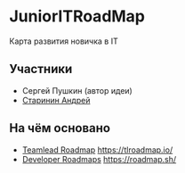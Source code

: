 # JuniorITRoadMap
Карта развития новичка в IT

## Участники
* Сергей Пушкин (автор идеи)
* [Старинин Андрей]()

## На чём основано
* [Teamlead Roadmap](https://github.com/tlbootcamp/tlroadmap) <https://tlroadmap.io/>
* [Developer Roadmaps](https://github.com/kamranahmedse/developer-roadmap) <https://roadmap.sh/>
